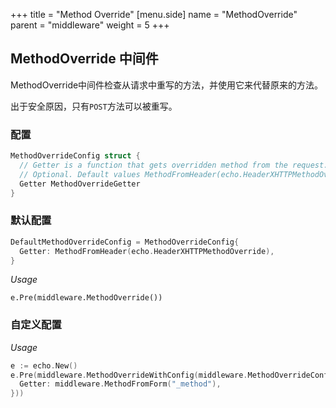 +++
title = "Method Override"
[menu.side]
  name = "MethodOverride"
  parent = "middleware"
  weight = 5
+++

## MethodOverride 中间件

MethodOverride中间件检查从请求中重写的方法，并使用它来代替原来的方法。

出于安全原因，只有`POST`方法可以被重写。

### 配置

```go
MethodOverrideConfig struct {
  // Getter is a function that gets overridden method from the request.
  // Optional. Default values MethodFromHeader(echo.HeaderXHTTPMethodOverride).
  Getter MethodOverrideGetter
}
```

### 默认配置

```go
DefaultMethodOverrideConfig = MethodOverrideConfig{
  Getter: MethodFromHeader(echo.HeaderXHTTPMethodOverride),
}
```

*Usage*

`e.Pre(middleware.MethodOverride())`

### 自定义配置

*Usage*

```go
e := echo.New()
e.Pre(middleware.MethodOverrideWithConfig(middleware.MethodOverrideConfig{
  Getter: middleware.MethodFromForm("_method"),
}))
```
